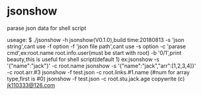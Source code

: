 # jsonshow
parase json data for shell script

useage:
$ ./jsonshow -h
jsonshow(V0.1.0),build time:20180813
	-s 'json string',cant use -f option
	-f 'json file path',cant use -s option
	-c 'parase cmd',ex:root.name root.info.user(must be start with root)
	-b '0/1',print beauty,this is useful for shell script(default 1)
	ex:jsonshow -s '{"name":"jack"}' -c root.name
	   jsonshow -s '{"name":"jack","arr":[1,2,3,4]}' -c root.arr.#3
	   jsonshow -f test.json -c root.links.#1.name (#num for array type,first is #0)
	   jsonshow -f test.json -c root.stu.jack.age
copywrite (c) jk110333@126.com


